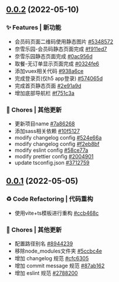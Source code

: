 ## [0.0.2](https://github.com/xlz122/uni-app-nx/compare/v0.0.1...v0.0.2) (2022-05-10)


### ✨ Features | 新功能

* 会员码页面二维码使用静态图片 [#5348572](https://github.com/xlz122/uni-app-nx/commit/5348572) 
* 奈雪乐园-会员码静态页面完成 [#f911ed7](https://github.com/xlz122/uni-app-nx/commit/f911ed7) 
* 奈雪乐园静态页面完成 [#0ac956d](https://github.com/xlz122/uni-app-nx/commit/0ac956d) 
* 取餐-无订单显示页面完成 [#0324fe6](https://github.com/xlz122/uni-app-nx/commit/0324fe6) 
* 添加vuex相关代码 [#938a6ce](https://github.com/xlz122/uni-app-nx/commit/938a6ce) 
* 完成登录页(仅h5 app登录) [#574065d](https://github.com/xlz122/uni-app-nx/commit/574065d) 
* 完成首页静态页面 [#2e91a9d](https://github.com/xlz122/uni-app-nx/commit/2e91a9d) 
* 增加底部导航栏 [#f751c3a](https://github.com/xlz122/uni-app-nx/commit/f751c3a) 


### 🎫 Chores | 其他更新

* 更新项目name [#7a86268](https://github.com/xlz122/uni-app-nx/commit/7a86268) 
* 添加sass相关依赖 [#10f5127](https://github.com/xlz122/uni-app-nx/commit/10f5127) 
* modify changelog config [#524e66a](https://github.com/xlz122/uni-app-nx/commit/524e66a) 
* modify changelog config [#f2eb8bf](https://github.com/xlz122/uni-app-nx/commit/f2eb8bf) 
* modify eslint config [#58ce77a](https://github.com/xlz122/uni-app-nx/commit/58ce77a) 
* modify prettier config [#2004901](https://github.com/xlz122/uni-app-nx/commit/2004901) 
* update tsconfig.json [#3712759](https://github.com/xlz122/uni-app-nx/commit/3712759) 



## [0.0.1](https://github.com/xlz122/uni-app-nx/compare/ccb468c...v0.0.1) (2022-05-05)


### ♻ Code Refactoring | 代码重构

* 使用vite+ts模板进行重构 [#ccb468c](https://github.com/xlz122/uni-app-nx/commit/ccb468c) 


### 🎫 Chores | 其他更新

* 配置路径别名 [#8944239](https://github.com/xlz122/uni-app-nx/commit/8944239) 
* 移除node_modules文件夹 [#5ccbc4e](https://github.com/xlz122/uni-app-nx/commit/5ccbc4e) 
* 增加 changelog 规范 [#cfc6305](https://github.com/xlz122/uni-app-nx/commit/cfc6305) 
* 增加 commit message 规范 [#87ab162](https://github.com/xlz122/uni-app-nx/commit/87ab162) 
* 增加 eslint 规范 [#2788200](https://github.com/xlz122/uni-app-nx/commit/2788200) 




